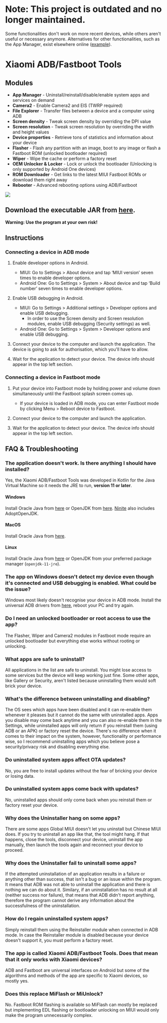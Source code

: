 # Note: This project is outdated and no longer maintained.

Some functionalities don't work on more recent devices, while others aren't useful or necessary anymore. Alternatives for other functionalities, such as the App Manager, exist elsewhere online ([example](https://github.com/0x192/universal-android-debloater)).

# Xiaomi ADB/Fastboot Tools

## Modules

* **App Manager** - Uninstall/reinstall/disable/enable system apps and services on demand
* **Camera2** - Enable Camera2 and EIS (TWRP required)
* **File Explorer** - Transfer files between a device and a computer using ADB
* **Screen density** - Tweak screen density by overriding the DPI value
* **Screen resolution** - Tweak screen resolution by overriding the width and height values
* **Device properties** - Retrieve tons of statistics and information about your device
* **Flasher** - Flash any partition with an image, boot to any image or flash a Fastboot ROM (unlocked bootloader required)
* **Wiper** - Wipe the cache or perform a factory reset
* **OEM Unlocker & Locker** - Lock or unlock the bootloader (Unlocking is only supported by Android One devices)
* **ROM Downloader** - Get links to the latest MIUI Fastboot ROMs or download them right away
* **Rebooter** - Advanced rebooting options using ADB/Fastboot

![](screenshot.png)

## Download the executable JAR from [here](https://github.com/Szaki/XiaomiADBFastbootTools/releases/latest).

**Warning: Use the program at your own risk!**

## Instructions

### Connecting a device in ADB mode

1. Enable developer options in Android.

    * MIUI: Go to Settings > About device and tap ‘MIUI version’ seven times to enable developer options.
    * Android One: Go to Settings > System > About device and tap ‘Build number’ seven times to enable developer options.

2. Enable USB debugging in Android.

    * MIUI: Go to Settings > Additional settings > Developer options and enable USB debugging.
        * In order to use the Screen density and Screen resolution modules, enable USB debugging (Security settings) as well.
    * Android One: Go to Settings > System > Developer options and enable USB debugging.

3. Connect your device to the computer and launch the application. The device is going to ask for authorisation, which you'll have to allow.

4. Wait for the application to detect your device. The device info should appear in the top left section.

### Connecting a device in Fastboot mode

1. Put your device into Fastboot mode by holding power and volume down simultaneously until the Fastboot splash screen comes up.

    * If your device is loaded in ADB mode, you can enter Fastboot mode by clicking Menu > Reboot device to Fastboot.

2. Connect your device to the computer and launch the application.

3. Wait for the application to detect your device. The device info should appear in the top left section.

## FAQ & Troubleshooting

### The application doesn't work. Is there anything I should have installed?

Yes, the Xiaomi ADB/Fastboot Tools was developed in Kotlin for the Java Virtual Machine so it needs the JRE to run, **version 11 or later**.

#### Windows

Install Oracle Java from [here](https://www.oracle.com/java/technologies/javase-downloads.html) or OpenJDK from [here](https://adoptopenjdk.net/). [Ninite](https://www.ninite.com/) also includes AdoptOpenJDK.

#### MacOS

Install Oracle Java from [here](https://www.oracle.com/java/technologies/javase-downloads.html).

#### Linux

Install Oracle Java from [here](https://www.oracle.com/java/technologies/javase-downloads.html) or OpenJDK from your preferred package manager (`openjdk-11-jre`).

### The app on Windows doesn't detect my device even though it's connected and USB debugging is enabled. What could be the issue?

Windows most likely doesn't recognise your device in ADB mode. Install the universal ADB drivers from [here](http://dl.adbdriver.com/upload/adbdriver.zip), reboot your PC and try again.

### Do I need an unlocked bootloader or root access to use the app?

The Flasher, Wiper and Camera2 modules in Fastboot mode require an unlocked bootloader but everything else works without rooting or unlocking.

### What apps are safe to uninstall?

All applications in the list are safe to uninstall. You might lose access to some services but the device will keep working just fine. Some other apps, like Gallery or Security, aren't listed because uninstalling them would soft brick your device.

### What's the difference between uninstalling and disabling?

The OS sees which apps have been disabled and it can re-enable them whenever it pleases but it cannot do the same with uninstalled apps. Apps you disable may come back anytime and you can also re-enable them in the Settings, while uninstalled apps will only return if you reinstall them (using ADB or an APK) or factory reset the device. There's no difference when it comes to their impact on the system, however, functionality or performance wise, so I recommend uninstalling apps which you believe pose a security/privacy risk and disabling everything else.

### Do uninstalled system apps affect OTA updates?

No, you are free to install updates without the fear of bricking your device or losing data.

### Do uninstalled system apps come back with updates?

No, uninstalled apps should only come back when you reinstall them or factory reset your device.

### Why does the Uninstaller hang on some apps?

There are some apps Global MIUI doesn't let you uninstall but Chinese MIUI does. If you try to uninstall an app like that, the tool might hang. If that happens, close the tools, disconnect your device, uninstall the app manually, then launch the tools again and reconnect your device to proceed.

### Why does the Uninstaller fail to uninstall some apps?

If the attempted uninstallation of an application results in a failure or anything other than success, that isn't a bug or an issue within the program. It means that ADB was not able to uninstall the application and there is nothing we can do about it. Similary, if an uninstallation has no result at all (neither success nor failure), that means that ADB didn't report anything, therefore the program cannot derive any information about the successfulness of the uninstallation.

### How do I regain uninstalled system apps?

Simply reinstall them using the Reinstaller module when connected in ADB mode. In case the Reinstaller module is disabled because your device doesn't support it, you must perform a factory reset.

### The app is called Xiaomi ADB/Fastboot Tools. Does that mean that it only works with Xiaomi devices?

ADB and Fastboot are universal interfaces on Android but some of the algorithms and methods of the app are specific to Xiaomi devices, so mostly yes.

### Does this replace MiFlash or MiUnlock?

No. Fastboot ROM flashing is available so MiFlash can mostly be replaced but implementing EDL flashing or bootloader unlocking on MIUI would only make the program unnecessarily complex.
